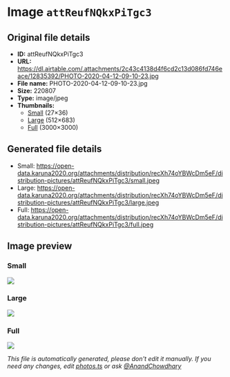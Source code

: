 # Image `attReufNQkxPiTgc3`

## Original file details

- **ID:** attReufNQkxPiTgc3
- **URL:** https://dl.airtable.com/.attachments/2c43c4138d4f6cd2c13d086fd746eace/12835392/PHOTO-2020-04-12-09-10-23.jpg
- **File name:** PHOTO-2020-04-12-09-10-23.jpg
- **Size:** 220807
- **Type:** image/jpeg
- **Thumbnails:**
  - [Small](https://dl.airtable.com/.attachmentThumbnails/0c836c8d517db0fdb55e22f5b1cdf557/a98582a1) (27×36)
  - [Large](https://dl.airtable.com/.attachmentThumbnails/643ec79ecc56b4085021a85feb1205b6/046dba65) (512×683)
  - [Full](https://dl.airtable.com/.attachmentThumbnails/ba2377ea4d9ad107503ad6b33d4b980c/e982ab9d) (3000×3000)

## Generated file details

- Small: https://open-data.karuna2020.org/attachments/distribution/recXh74oYBWcDm5eF/distribution-pictures/attReufNQkxPiTgc3/small.jpeg
- Large: https://open-data.karuna2020.org/attachments/distribution/recXh74oYBWcDm5eF/distribution-pictures/attReufNQkxPiTgc3/large.jpeg
- Full: https://open-data.karuna2020.org/attachments/distribution/recXh74oYBWcDm5eF/distribution-pictures/attReufNQkxPiTgc3/full.jpeg

## Image preview

### Small

![](https://open-data.karuna2020.org/attachments/distribution/recXh74oYBWcDm5eF/distribution-pictures/attReufNQkxPiTgc3/small.jpeg)

### Large

![](https://open-data.karuna2020.org/attachments/distribution/recXh74oYBWcDm5eF/distribution-pictures/attReufNQkxPiTgc3/large.jpeg)

### Full

![](https://open-data.karuna2020.org/attachments/distribution/recXh74oYBWcDm5eF/distribution-pictures/attReufNQkxPiTgc3/full.jpeg)

_This file is automatically generated, please don't edit it manually. If you need any changes, edit [photos.ts](/photos.ts) or ask [@AnandChowdhary](https://github.com/AnandChowdhary)_

